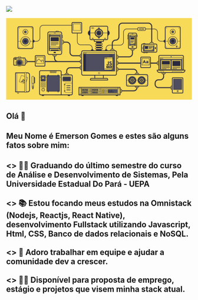 
 <a href="https://www.linkedin.com/in/emerson-gomes-rebolsas-949283166/" target="_blank"> <img src="https://user-images.githubusercontent.com/37448340/87267194-5a2c8c80-c49d-11ea-95a5-993860580961.png"/> </a>
 
 <img src="https://github.com/EmersonGomes21/EmersonGomes21/blob/master/javascript.gif" width="800"/>

##  Olá 🖖
  <h2> Meu Nome é Emerson Gomes e estes são alguns fatos sobre mim: <h2>
<> 👨‍🎓 Graduando do último semestre do curso de Análise e Desenvolvimento de Sistemas, Pela Universidade Estadual Do Pará - UEPA</br></br>
<> 📚 Estou focando meus estudos na Omnistack (Nodejs, Reactjs, React Native), desenvolvimento Fullstack utilizando <b>Javascript</b>, Html, CSS, Banco de dados relacionais e NoSQL. </br></br>
<> 🤝 Adoro trabalhar em equipe e ajudar a comunidade dev a crescer.<br/> <br/>
<> 🙋‍♂ Disponível para proposta de emprego, estágio e projetos que visem minha stack atual. 

